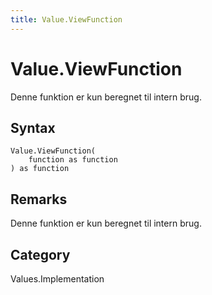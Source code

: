 ```yaml
---
title: Value.ViewFunction
---
```


# Value.ViewFunction


Denne funktion er kun beregnet til intern brug.


## Syntax

```powerquery
Value.ViewFunction(
    function as function
) as function
```


## Remarks

Denne funktion er kun beregnet til intern brug.



## Category
Values.Implementation

